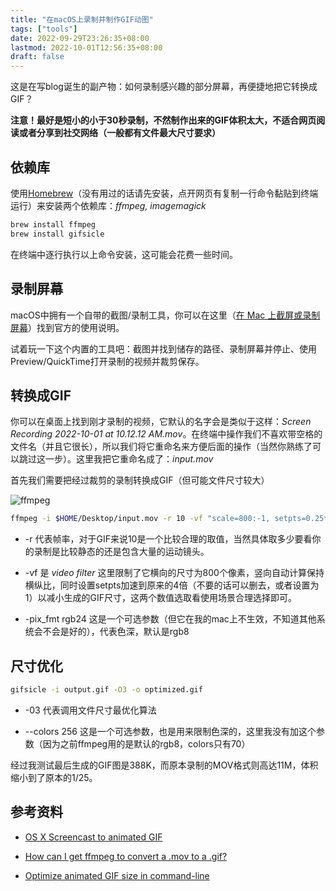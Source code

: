```yaml
---
title: "在macOS上录制并制作GIF动图"
tags: ["tools"]
date: 2022-09-29T23:26:35+08:00
lastmod: 2022-10-01T12:56:35+08:00
draft: false
---
```


这是在写blog诞生的副产物：如何录制感兴趣的部分屏幕，再便捷地把它转换成GIF？

**注意！最好是短小的小于30秒录制，不然制作出来的GIF体积太大，不适合网页阅读或者分享到社交网络（一般都有文件最大尺寸要求）**

## 依赖库

使用[Homebrew](https://brew.sh)（没有用过的话请先安装，点开网页有复制一行命令黏贴到终端运行）来安装两个依赖库：*ffmpeg, imagemagick*

```bash
brew install ffmpeg
brew install gifsicle
```

在终端中逐行执行以上命令安装，这可能会花费一些时间。

## 录制屏幕

macOS中拥有一个自带的截图/录制工具，你可以在这里（[在 Mac 上截屏或录制屏幕](https://support.apple.com/zh-cn/guide/mac-help/mh26782/mac)）找到官方的使用说明。

试着玩一下这个内置的工具吧：截图并找到储存的路径、录制屏幕并停止、使用Preview/QuickTime打开录制的视频并裁剪保存。

## 转换成GIF

你可以在桌面上找到刚才录制的视频，它默认的名字会是类似于这样：*Screen Recording 2022-10-01 at 10.12.12 AM.mov*。在终端中操作我们不喜欢带空格的文件名（并且它很长），所以我们将它重命名来方便后面的操作（当然你熟练了可以跳过这一步）。这里我把它重命名成了：*input.mov*

首先我们需要把经过裁剪的录制转换成GIF（但可能文件尺寸较大）

![ffmpeg](../ffmpeg.gif)

```bash
ffmpeg -i $HOME/Desktop/input.mov -r 10 -vf "scale=800:-1, setpts=0.25*PTS" output.gif
```

* -r 代表帧率，对于GIF来说10是一个比较合理的取值，当然具体取多少要看你的录制是比较静态的还是包含大量的运动镜头。

* -vf 是 *video filter* 这里限制了它横向的尺寸为800个像素，竖向自动计算保持横纵比，同时设置setpts加速到原来的4倍（不要的话可以删去，或者设置为1）以减小生成的GIF尺寸，这两个数值选取看使用场景合理选择即可。

* -pix_fmt rgb24 这是一个可选参数（但它在我的mac上不生效，不知道其他系统会不会是好的），代表色深，默认是rgb8

## 尺寸优化

```bash
gifsicle -i output.gif -O3 -o optimized.gif
```

* -03 代表调用文件尺寸最优化算法

* --colors 256 这是一个可选参数，也是用来限制色深的，这里我没有加这个参数（因为之前ffmpeg用的是默认的rgb8，colors只有70）

经过我测试最后生成的GIF图是388K，而原本录制的MOV格式则高达11M，体积缩小到了原本的1/25。

## 参考资料

- [OS X Screencast to animated GIF](https://gist.github.com/dergachev/4627207)

- [How can I get ffmpeg to convert a .mov to a .gif?](https://superuser.com/questions/436056/how-can-i-get-ffmpeg-to-convert-a-mov-to-a-gif)

- [Optimize animated GIF size in command-line](https://superuser.com/questions/1107200/optimize-animated-gif-size-in-command-line)


